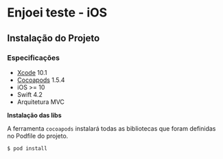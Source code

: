 # Enjoei teste - iOS

## Instalação do Projeto

### Especificações

- [Xcode](https://developer.apple.com/download/more/) 10.1
- [Cocoapods](https://cocoapods.org/) 1.5.4
- iOS >= 10
- Swift 4.2
- Arquitetura MVC

**Instalação das libs**

A ferramenta `cocoapods` instalará todas as bibliotecas que foram definidas no Podfile do projeto.

```bash
$ pod install
```
